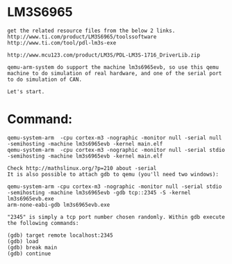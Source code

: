 
LM3S6965
==
	get the related resource files from the below 2 links.
	http://www.ti.com/product/LM3S6965/toolssoftware
	http://www.ti.com/tool/pdl-lm3s-exe
	
	http://www.mcu123.com/product/LM3S/PDL-LM3S-1716_DriverLib.zip

	qemu-arm-system do support the machine lm3s6965evb, so use this qemu machine to do simulation of real hardware, and one of the serial port to do simulation of CAN.

	Let's start.

# Command:

	qemu-system-arm  -cpu cortex-m3 -nographic -monitor null -serial null -semihosting -machine lm3s6965evb -kernel main.elf
	qemu-system-arm  -cpu cortex-m3 -nographic -monitor null -serial stdio -semihosting -machine lm3s6965evb -kernel main.elf
	
	Check http://mathslinux.org/?p=210 about -serial
	It is also possible to attach gdb to qemu (you'll need two windows):

    qemu-system-arm -cpu cortex-m3 -nographic -monitor null -serial stdio -semihosting -machine lm3s6965evb -gdb tcp::2345 -S -kernel lm3s6965evb.exe
    arm-none-eabi-gdb lm3s6965evb.exe

	"2345" is simply a tcp port number chosen randomly. Within gdb execute the following commands:

	(gdb) target remote localhost:2345
	(gdb) load
	(gdb) break main
	(gdb) continue
